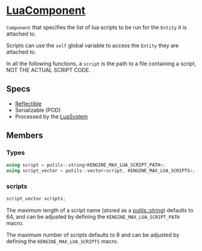 # [LuaComponent](LuaComponent.hpp)

`Component` that specifies the list of lua scripts to be run for the `Entity` it is attached to.

Scripts can use the `self` global variable to access the `Entity` they are attached to.

In all the following functions, a `script` is the path to a file containing a script, NOT THE ACTUAL SCRIPT CODE.

## Specs

* [Reflectible](https://github.com/phiste/putils/blob/master/reflection.md)
* Serializable (POD)
* Processed by the [LuaSystem](../../systems/LuaSystem.md)

## Members

### Types

```cpp
using script = putils::string<KENGINE_MAX_LUA_SCRIPT_PATH>;
using script_vector = putils::vector<script, KENGINE_MAX_LUA_SCRIPTS>;
```

### scripts

```cpp
script_vector scripts;
```

The maximum length of a script name (stored as a [putils::string](https://github.com/phiste/putils/blob/master/string.hpp)) defaults to 64, and can be adjusted by defining the `KENGINE_MAX_LUA_SCRIPT_PATH` macro.

The maximum number of scripts defaults to 8 and can be adjusted by defining the `KENGINE_MAX_LUA_SCRIPTS` macro.